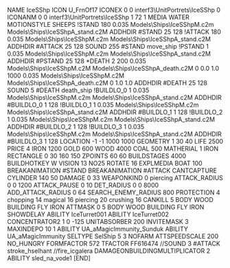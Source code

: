 NAME IceSShp
ICON U_FrnOf17
ICONEX 0 0 interf3\UnitPortrets\IceSShp 0
ICONANM 0 0 interf3\UnitPortrets\IceSShp 1 72 1
MEDIA WATER
MOTIONSTYLE SHEEPS
!STAND   180 0.035   Models\Ships\IceSShpM.c2m Models\Ships\IceSShpA_stand.c2M 
ADDHDIR #STAND 25 128
!ATTACK   180 0.035   Models\Ships\IceSShpM.c2m Models\Ships\IceSShpA_stand.c2M 
ADDHDIR #ATTACK 25 128
SOUND 255 #STAND move_ship
!PSTAND   1 0.035   Models\Ships\IceSShpM.c2m Models\Ships\IceSShpA_stand.c2M 
ADDHDIR #PSTAND 25 128
*DEATH   2 200 0.035 Models\Ships\IceSShpM.c2M Models\Ships\IceSShpA_death.c2M 0 0.0 1.0 1000  0.035 Models\Ships\IceSShpM.c2M Models\Ships\IceSShpA_death.c2M 0 1.0 1.0
ADDHDIR #DEATH 25 128 
SOUND 5 #DEATH death_ship
!BUILDLO_0 1 0.035   Models\Ships\IceSShpM.c2m Models\Ships\IceSShpA_stand.c2M 
ADDHDIR #BUILDLO_0 1 128
!BUILDLO_1 1 0.035   Models\Ships\IceSShpM.c2m Models\Ships\IceSShpA_stand.c2M 
ADDHDIR #BUILDLO_1 1 128
!BUILDLO_2 1 0.035   Models\Ships\IceSShpM.c2m Models\Ships\IceSShpA_stand.c2M 
ADDHDIR #BUILDLO_2 1 128
!BUILDLO_3 1 0.035   Models\Ships\IceSShpM.c2m Models\Ships\IceSShpA_stand.c2M 
ADDHDIR #BUILDLO_3 1 128
LOCATION -1 -1 1000 1000
GEOMETRY 1 30 40
LIFE     2500
PRICE 4 IRON 1200 GOLD 600 WOOD 4000 COAL 500
MATHERIAL 1 IRON
RECTANGLE 0 30 160 150
ZPOINTS   60 60
BUILDSTAGES 4000
BUILDHOTKEY		W
VISION 13
NO25
ROTATE 16
EXPLMEDIA BOAT 100
BREAKANIMATION #STAND
BREAKANIMATION #ATTACK
CANTCAPTURE
CYLINDER 140 50
DAMAGE   0 33
WEAPONKIND 0 piercing
ATTACK_RADIUS 0 0 1200
ATTACK_PAUSE 0 10
DET_RADIUS 0 0 8000
ADD_ATTACK_RADIUS 0 64
SEARCH_ENEMY_RADIUS 800
PROTECTION 4 chopping 14 magical 16 piercing 20 crushing 16
CANKILL   5 BODY WOOD BUILDING FLY IRON
ATTMASK 0 5 BODY WOOD BUILDING FLY IRON
SHOWDELAY
ABILITY IceTurret001
ABILITY IceTurret002
CONCENTRATOR2 1   0 -125
UNITABSORBER 200
INVITEMASK 3
MAXINDEPO 10 1
ABILITY	UA_aMagicImmunity_Sunduk
ABILITY	UA_aMagicImmunity
SELTYPE SelShip 5 3
NOFARM
ATTSPEEDSCALE 200
NO_HUNGRY
FORMFACTOR 572
TFACTOR FF616474
//SOUND 3 #ATTACK stroke_hselhant
//fire_icgalera
DAMAGEONBUILDINGMULTIPLICATOR 2
ABILITY sled_na_vode1
[END]
